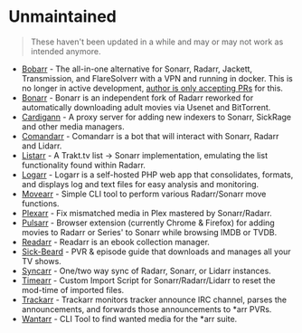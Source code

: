# Unmaintained

> These haven't been updated in a while and may or may not work as intended anymore.

- [Bobarr](https://github.com/iam4x/bobarr) - The all-in-one alternative for Sonarr, Radarr, Jackett, Transmission, and FlareSolverr with a VPN and running in docker. This is no longer in active development, [author is only accepting PRs](https://github.com/iam4x/bobarr/issues/224#issuecomment-1007031439) for this.
- [Bonarr](https://github.com/bonarr/Bonarr) - Bonarr is an independent fork of Radarr reworked for automatically downloading adult movies via Usenet and BitTorrent.
- [Cardigann](https://github.com/cardigann/cardigann) - A proxy server for adding new indexers to Sonarr, SickRage and other media managers.
- [Comandarr](https://github.com/Commandarr/Commandarr) - Comandarr is a bot that will interact with Sonarr, Radarr and Lidarr.
- [Listarr](https://github.com/christophercatt/listarr) - A Trakt.tv list -> Sonarr implementation, emulating the list functionality found within Radarr.
- [Logarr](https://github.com/Monitorr/logarr) - Logarr is a self-hosted PHP web app that consolidates, formats, and displays log and text files for easy analysis and monitoring.
- [Movearr](https://github.com/l3uddz/movearr) - Simple CLI tool to perform various Radarr/Sonarr move functions.
- [Plexarr](https://github.com/l3uddz/plexarr) - Fix mismatched media in Plex mastered by Sonarr/Radarr.
- [Pulsarr](https://github.com/roboticsound/Pulsarr) - Browser extension (currently Chrome & Firefox) for adding movies to Radarr or Series' to Sonarr while browsing IMDB or TVDB.
- [Readarr](https://github.com/Readarr/Readarr) - Readarr is an ebook collection manager.
- [Sick-Beard](https://github.com/midgetspy/Sick-Beard) - PVR & episode guide that downloads and manages all your TV shows.
- [Syncarr](https://github.com/syncarr/syncarr) - One/two way sync of Radarr, Sonarr, or Lidarr instances.
- [Timearr](https://github.com/l3uddz/timearr) - Custom Import Script for Sonarr/Radarr/Lidarr to reset the mod-time of imported files.
- [Trackarr](https://gitlab.com/cloudb0x/trackarr) - Trackarr monitors tracker announce IRC channel, parses the announcements, and forwards those announcements to *arr PVRs.
- [Wantarr](https://github.com/l3uddz/wantarr) - CLI Tool to find wanted media for the *arr suite.
